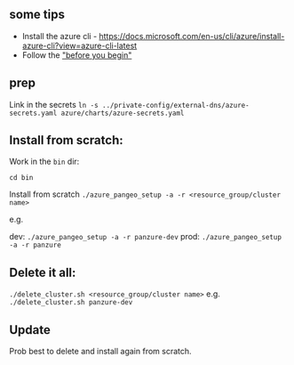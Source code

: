 ## some tips

* Install the azure cli - https://docs.microsoft.com/en-us/cli/azure/install-azure-cli?view=azure-cli-latest
* Follow the ["before you begin"](https://docs.microsoft.com/en-us/azure/aks/use-multiple-node-pools#before-you-begin)

## prep
Link in the secrets
`ln -s ../private-config/external-dns/azure-secrets.yaml azure/charts/azure-secrets.yaml`


## Install from scratch:

Work in the `bin` dir:

`cd bin`

Install from scratch
`./azure_pangeo_setup -a -r <resource_group/cluster name>`

e.g.

dev: `./azure_pangeo_setup -a -r panzure-dev`
prod: `./azure_pangeo_setup -a -r panzure`



## Delete it all:

`./delete_cluster.sh <resource_group/cluster name>` e.g. `./delete_cluster.sh panzure-dev`

## Update

Prob best to delete and install again from scratch.
